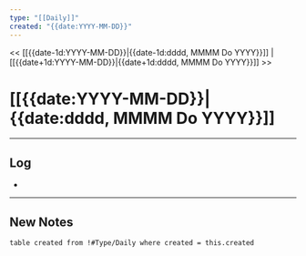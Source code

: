 ```yaml
---
type: "[[Daily]]"
created: "{{date:YYYY-MM-DD}}"
---
```

<< [[{{date-1d:YYYY-MM-DD}}|{{date-1d:dddd, MMMM Do YYYY}}]]  |  [[{{date+1d:YYYY-MM-DD}}|{{date+1d:dddd, MMMM Do YYYY}}]]  >>
# [[{{date:YYYY-MM-DD}}|{{date:dddd, MMMM Do YYYY}}]]

---
## Log
- 
---
## New Notes
```dataview
table created from !#Type/Daily where created = this.created
```
